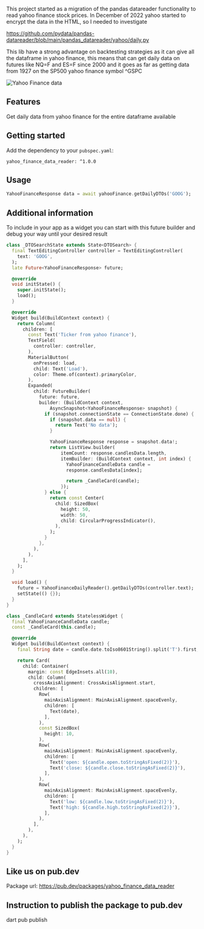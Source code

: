 This project started as a migration of the pandas datareader functionality to read yahoo finance stock prices. 
In December of 2022 yahoo started to encrypt the data in the HTML, so I needed to investigate

https://github.com/pydata/pandas-datareader/blob/main/pandas_datareader/yahoo/daily.py

This lib have a strong advantage on backtesting strategies as it can give all the dataframe in yahoo finance, this means that can get daily data on futures like NQ=F and ES=F since 2000 and it goes as far as getting data from 1927 on the SP500 yahoo finance symbol ^GSPC 

![Yahoo Finance data](https://raw.githubusercontent.com/ivofernandes/yahoo_finance_data_reader/master/doc/simulator_screenshot_1.png?raw=true)

## Features

Get daily data from yahoo finance for the entire dataframe available

## Getting started


Add the dependency to your `pubspec.yaml`:
```
yahoo_finance_data_reader: ^1.0.0
```

## Usage
```dart
YahooFinanceResponse data = await yahooFinance.getDailyDTOs('GOOG');
```

## Additional information
To include in your app as a widget you can start with this future builder and debug your way until your desired result

```dart
class _DTOSearchState extends State<DTOSearch> {
  final TextEditingController controller = TextEditingController(
    text: 'GOOG',
  );
  late Future<YahooFinanceResponse> future;

  @override
  void initState() {
    super.initState();
    load();
  }

  @override
  Widget build(BuildContext context) {
    return Column(
      children: [
        const Text('Ticker from yahoo finance'),
        TextField(
          controller: controller,
        ),
        MaterialButton(
          onPressed: load,
          child: Text('Load'),
          color: Theme.of(context).primaryColor,
        ),
        Expanded(
          child: FutureBuilder(
            future: future,
            builder: (BuildContext context,
                AsyncSnapshot<YahooFinanceResponse> snapshot) {
              if (snapshot.connectionState == ConnectionState.done) {
                if (snapshot.data == null) {
                  return Text('No data');
                }

                YahooFinanceResponse response = snapshot.data!;
                return ListView.builder(
                    itemCount: response.candlesData.length,
                    itemBuilder: (BuildContext context, int index) {
                      YahooFinanceCandleData candle =
                      response.candlesData[index];

                      return _CandleCard(candle);
                    });
              } else {
                return const Center(
                  child: SizedBox(
                    height: 50,
                    width: 50,
                    child: CircularProgressIndicator(),
                  ),
                );
              }
            },
          ),
        ),
      ],
    );
  }

  void load() {
    future = YahooFinanceDailyReader().getDailyDTOs(controller.text);
    setState(() {});
  }
}

class _CandleCard extends StatelessWidget {
  final YahooFinanceCandleData candle;
  const _CandleCard(this.candle);

  @override
  Widget build(BuildContext context) {
    final String date = candle.date.toIso8601String().split('T').first;

    return Card(
      child: Container(
        margin: const EdgeInsets.all(10),
        child: Column(
          crossAxisAlignment: CrossAxisAlignment.start,
          children: [
            Row(
              mainAxisAlignment: MainAxisAlignment.spaceEvenly,
              children: [
                Text(date),
              ],
            ),
            const SizedBox(
              height: 10,
            ),
            Row(
              mainAxisAlignment: MainAxisAlignment.spaceEvenly,
              children: [
                Text('open: ${candle.open.toStringAsFixed(2)}'),
                Text('close: ${candle.close.toStringAsFixed(2)}'),
              ],
            ),
            Row(
              mainAxisAlignment: MainAxisAlignment.spaceEvenly,
              children: [
                Text('low: ${candle.low.toStringAsFixed(2)}'),
                Text('high: ${candle.high.toStringAsFixed(2)}'),
              ],
            ),
          ],
        ),
      ),
    );
  }
}
```


## Like us on pub.dev
Package url:
https://pub.dev/packages/yahoo_finance_data_reader


## Instruction to publish the package to pub.dev
dart pub publish